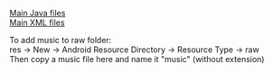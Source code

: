 [Main Java files](https://github.com/DroidFreak32/MADLabApps/tree/b02_music_service/app/src/main/java/com/example/student/mad_labapp)  
[Main XML files](https://github.com/DroidFreak32/MADLabApps/tree/b02_music_service/app/src/main/res/layout)  

To add music to raw folder:  
    res -> New -> Android Resource Directory -> Resource Type -> raw  
    Then copy a music file here and name it "music" (without extension)  
